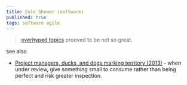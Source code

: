 ```yaml
---
title: Cold Shower (software)
published: true
tags: software agile
---
```

> [overhyped topics](https://github.com/hwayne/awesome-cold-showers) prooved to be not so great.

see also
- [Project managers, ducks, and dogs marking territory (2013)](https://news.ycombinator.com/item?id=38376885) - when under review, give something small to consume rather than being perfect and risk greater inspection.
